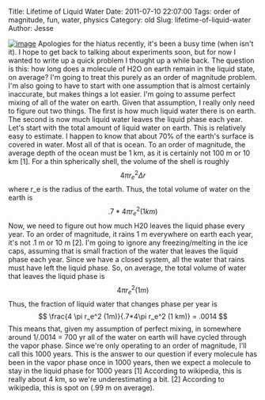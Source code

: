 Title: Lifetime of Liquid Water
Date: 2011-07-10 22:07:00
Tags: order of magnitude, fun, water, physics
Category: old
Slug: lifetime-of-liquid-water
Author: Jesse


[![image](http://3.bp.blogspot.com/-fyjvPBm_INs/ThpaZFszL5I/AAAAAAAAAFw/6sJBTUj905c/s320/water_drop.jpg)](http://3.bp.blogspot.com/-fyjvPBm_INs/ThpaZFszL5I/AAAAAAAAAFw/6sJBTUj905c/s1600/water_drop.jpg)
Apologies for the hiatus recently, it's been a busy time (when isn't
it). I hope to get back to talking about experiments soon, but for now I
wanted to write up a quick problem I thought up a while back. The
question is this: how long does a molecule of H2O on earth remain in the
liquid state, on average? I'm going to treat this purely as an order of
magnitude problem. I'm also going to have to start with one assumption
that is almost certainly inaccurate, but makes things a lot easier. I'm
going to assume perfect mixing of all of the water on earth. Given that
assumption, I really only need to figure out two things. The first is
how much liquid water there is on earth. The second is now much liquid
water leaves the liquid phase each year. Let's start with the total
amount of liquid water on earth. This is relatively easy to estimate. I
happen to know that about 70% of the earth's surface is covered in
water. Most all of that is ocean. To an order of magnitude, the average
depth of the ocean must be 1 km, as it is certainly not 100 m or 10 km
[1]. For a thin spherically shell, the volume of the shell is roughly $$
4 \pi r_e^2 \Delta r $$ where r_e is the radius of the earth. Thus,
the total volume of water on the earth is $$.7*4 \pi r_e^2 (1 km)$$
Now, we need to figure out how much H20 leaves the liquid phase every
year. To an order of magnitude, it rains 1 m everywhere on earth each
year, it's not .1 m or 10 m [2]. I'm going to ignore any
freezing/melting in the ice caps, assuming that is small fraction of the
water that leaves the liquid phase each year. Since we have a closed
system, all the water that rains must have left the liquid phase. So, on
average, the total volume of water that leaves the liquid phase is $$4
\pi r_e^2 (1 m) $$ Thus, the fraction of liquid water that changes
phase per year is $$ \frac{4 \pi r_e^2 (1m)}{.7*4\pi r_e^2 (1
km)} = .0014 $$ This means that, given my assumption of perfect mixing,
in somewhere around 1/.0014 = 700 yr all of the water on earth will have
cycled through the vapor phase. Since we're only operating to an order
of magnitude, I'll call this 1000 years. This is the answer to our
question if every molecule has been in the vapor phase once in 1000
years, then we expect a molecule to stay in the liquid phase for 1000
years [1] According to wikipedia, this is really about 4 km, so we're
underestimating a bit. [2] According to wikipedia, this is spot on (.99
m on average).
